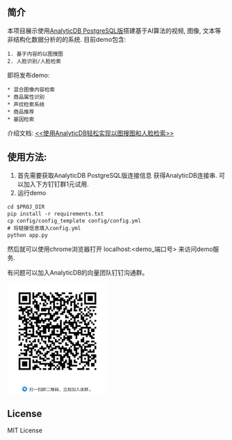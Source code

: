 ## 简介
本项目展示使用[AnalyticDB PostgreSQL版](https://cn.aliyun.com/product/gpdb)搭建基于AI算法的视频, 图像, 文本等非结构化数据分析的的系统.
目前demo包含:

    1. 基于内容的以图搜图
    2. 人脸识别/人脸检索
    
即将发布demo:

    * 混合图像内容检索
    * 商品属性识别
    * 声纹检索系统
    * 商品推荐
    * 基因检索
    
介绍文档:
    [<<使用AnalyticDB轻松实现以图搜图和人脸检索>>](https://yuque.antfin-inc.com/docs/share/956188e7-9be9-4fe7-8ca8-d24fed094fcc)
    
## 使用方法:
1. 首先需要获取AnalyticDB PostgreSQL版连接信息 获得AnalyticDB连接串. 可以加入下方钉钉群1元试用. 
2. 运行demo

```commandline
cd $PROJ_DIR
pip install -r requirements.txt
cp config/config_template config/config.yml
# 将链接信息填入config.yml
python app.py
```
然后就可以使用chrome浏览器打开 localhost:<demo_端口号> 来访问demo服务.

有问题可以加入AnalyticDB的向量团队钉钉沟通群。

<img src="doc/DingTalkQR.png" height="256"/>

## License
MIT License

